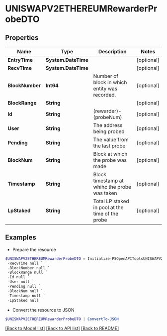 # UNISWAPV2ETHEREUMRewarderProbeDTO
## Properties

Name | Type | Description | Notes
------------ | ------------- | ------------- | -------------
**EntryTime** | **System.DateTime** |  | [optional] 
**RecvTime** | **System.DateTime** |  | [optional] 
**BlockNumber** | **Int64** | Number of block in which entity was recorded. | [optional] 
**BlockRange** | **String** |  | [optional] 
**Id** | **String** | (rewarder)-(probeNum) | [optional] 
**User** | **String** | The address being probed | [optional] 
**Pending** | **String** | The value from the last probe | [optional] 
**BlockNum** | **String** | Block at which the probe was made | [optional] 
**Timestamp** | **String** | Block timestamp at whihc the probe was taken | [optional] 
**LpStaked** | **String** | Total LP staked in pool at the time of the probe | [optional] 

## Examples

- Prepare the resource
```powershell
$UNISWAPV2ETHEREUMRewarderProbeDTO = Initialize-PSOpenAPIToolsUNISWAPV2ETHEREUMRewarderProbeDTO  -EntryTime null `
 -RecvTime null `
 -BlockNumber null `
 -BlockRange null `
 -Id null `
 -User null `
 -Pending null `
 -BlockNum null `
 -Timestamp null `
 -LpStaked null
```

- Convert the resource to JSON
```powershell
$UNISWAPV2ETHEREUMRewarderProbeDTO | ConvertTo-JSON
```

[[Back to Model list]](../README.md#documentation-for-models) [[Back to API list]](../README.md#documentation-for-api-endpoints) [[Back to README]](../README.md)

